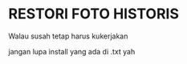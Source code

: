 # RESTORI FOTO HISTORIS
Walau susah tetap harus kukerjakan

jangan lupa install yang ada di .txt yah
